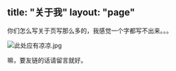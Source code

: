 title: "关于我"
layout: "page"
---

你们怎么写关于页写那么多的，我感觉一个字都写不出来。。。

![此处应有凉凉.jpg](https://user-images.githubusercontent.com/7552030/36037701-84be69fe-0df8-11e8-9307-93c9abb8c035.jpg)

嘛，要友链的话请留言就好。